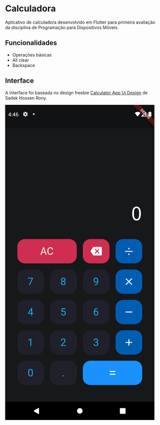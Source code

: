 # Calculadora

Aplicativo de calculadora desenvolvido em Flutter para primeira avaliação da disciplina de Programação para Dispositivos Móveis.

## Funcionalidades

- Operações básicas
- All clear
- Backspace

## Interface

A interface foi baseada no design freebie <a target="_blank" href="https://www.figma.com/community/file/984658356416751911">Calculator App Ui Design</a> de Sadek Hossen Rony.

<img src="./.github/screenshot.png">
